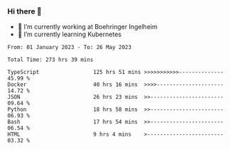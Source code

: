 ### Hi there 👋
- 🔭 I’m currently working at Boehringer Ingelheim
- 🌱 I’m currently learning Kubernetes

 
<!--START_SECTION:waka-->

```text
From: 01 January 2023 - To: 26 May 2023

Total Time: 273 hrs 39 mins

TypeScript                 125 hrs 51 mins >>>>>>>>>>>--------------   45.99 %
Docker                     40 hrs 16 mins  >>>>---------------------   14.72 %
JSON                       26 hrs 23 mins  >>-----------------------   09.64 %
Python                     18 hrs 58 mins  >>-----------------------   06.93 %
Bash                       17 hrs 54 mins  >>-----------------------   06.54 %
HTML                       9 hrs 4 mins    >------------------------   03.32 %
```

<!--END_SECTION:waka-->

 
